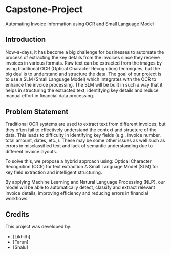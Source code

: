 # Capstone-Project
Automating Invoice Information using OCR and Small Language Model


## Introduction

Now-a-days, it has become a big challenge for businesses to automate the process of extracting the key details from the invoices since they receive invoices in various formats. Raw text can be extracted from the images by using traditional OCR (Optical Character Recognition) techniques, but the big deal is to understand and structure the data. The goal of our project is to use a SLM (Small Language Model) which integrates with the OCR to enhance the invoice processing. The SLM will be built in such a way that it helps in structuring the extracted text, identifying key details and reduce manual effort in financial data processing. 

## Problem Statement

Traditional OCR systems are used to extract text from different invoices, but they often fail to effectively understand the context and structure of the data. This leads to difficulty in identifying key fields (e.g., invoice number, total amount, dates, etc.,). These may be some other issues as well such as errors in misclassified text and lack of semantic understanding due to different invoice layouts. 

To solve this, we propose a hybrid approach using:
Optical Character Recognition (OCR) for text extraction
A Small Language Model (SLM) for key field extraction and intelligent structuring. 

By applying Machine Learning and Natural Language Processing (NLP), our model will be able to automatically detect, classify and extract relevant invoice details, improving efficiency and reducing errors in financial workflows.

## Credits

This project was developed by:
- [Likhith]
- [Tarun]
- [Shalu]

